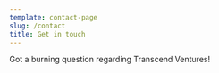 ```yaml
---
template: contact-page
slug: /contact
title: Get in touch
---
```

Got a burning question regarding Transcend Ventures!